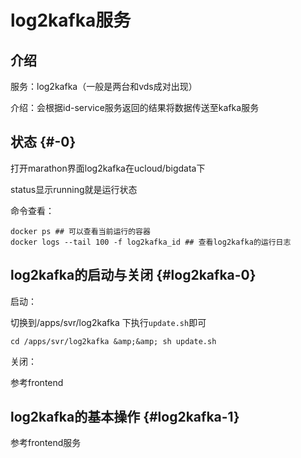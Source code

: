# log2kafka服务

## 介绍

服务：log2kafka（一般是两台和vds成对出现）

介绍：会根据id-service服务返回的结果将数据传送至kafka服务

## 状态 {#-0}

打开marathon界面log2kafka在ucloud/bigdata下

status显示running就是运行状态

命令查看：

```text
docker ps ## 可以查看当前运行的容器
docker logs --tail 100 -f log2kafka_id ## 查看log2kafka的运行日志
```

## log2kafka的启动与关闭 {#log2kafka-0}

启动：

切换到/apps/svr/log2kafka 下执行`update.sh`即可

```text
cd /apps/svr/log2kafka &amp;&amp; sh update.sh
```

关闭：

参考frontend

## log2kafka的基本操作 {#log2kafka-1}

参考frontend服务


